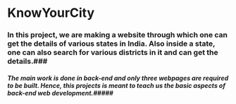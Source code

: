 # KnowYourCity
### In this project, we are making a website through which one can get the details of various states in India. Also inside a state, one can also search for various districts in it and can get the details.###
##### The main work is done in _back-end_ and only three webpages are required to be built. Hence, this projects is meant to teach us the basic aspects of back-end web development.#####
